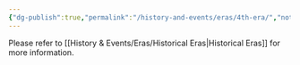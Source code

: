 ```yaml
---
{"dg-publish":true,"permalink":"/history-and-events/eras/4th-era/","noteIcon":""}
---
```


Please refer to [[History & Events/Eras/Historical Eras\|Historical Eras]] for more information. 